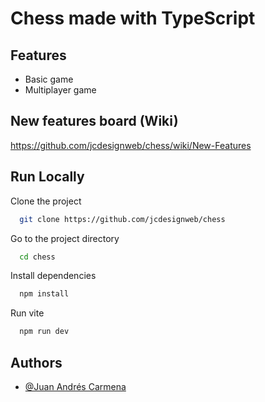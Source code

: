# Chess made with TypeScript

## Features

- Basic game
- Multiplayer game

## New features board (Wiki)

https://github.com/jcdesignweb/chess/wiki/New-Features

## Run Locally

Clone the project

```bash
  git clone https://github.com/jcdesignweb/chess
```

Go to the project directory

```bash
  cd chess
```

Install dependencies

```bash
  npm install
```

Run vite

```bash
  npm run dev
```

## Authors

- [@Juan Andrés Carmena](https://www.linkedin.com/in/jcarmena/)
